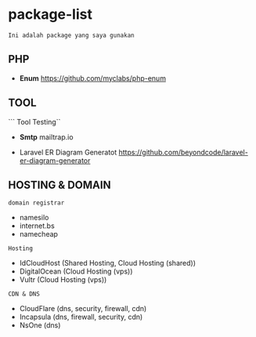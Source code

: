 # package-list

``` Ini adalah package yang saya gunakan ```

## PHP

- **Enum** https://github.com/myclabs/php-enum

## TOOL
``` Tool Testing``
- **Smtp** mailtrap.io

- Laravel ER Diagram Generatot https://github.com/beyondcode/laravel-er-diagram-generator

## HOSTING & DOMAIN
``` domain registrar ```
- namesilo
- internet.bs
- namecheap

``` Hosting ```
- IdCloudHost (Shared Hosting, Cloud Hosting (shared))
- DigitalOcean (Cloud Hosting (vps))
- Vultr (Cloud Hosting (vps))

``` CDN & DNS ```
- CloudFlare (dns, security, firewall, cdn)
- Incapsula (dns, firewall, security, cdn)
- NsOne (dns)
